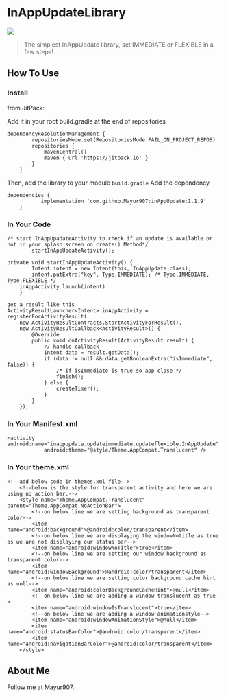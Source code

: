 # InAppUpdateLibrary
[![](https://jitpack.io/v/Mayur907/inAppUpdate.svg)](https://jitpack.io/#Mayur907/inAppUpdate)

>The simplest InAppUpdate library, set IMMEDIATE or FLEXIBLE in a few steps!
 

## How To Use
### Install
from JitPack:

Add it in your root build.gradle at the end of repositories
```
dependencyResolutionManagement {
		repositoriesMode.set(RepositoriesMode.FAIL_ON_PROJECT_REPOS)
		repositories {
			mavenCentral()
			maven { url 'https://jitpack.io' }
		}
	}

```
Then, add the library to your module `build.gradle`
Add the dependency
```
dependencies {
	       implementation 'com.github.Mayur907:inAppUpdate:1.1.9'
	}
```

### In Your Code
```
/* start InAppUpadateActivity to check if an update is available or not in your splash screen on create() Method*/
        startInAppUpdateActivity();
	
private void startInAppUpdateActivity() {
        Intent intent = new Intent(this, InAppUpdate.class);
        intent.putExtra("key", Type.IMMEDIATE); /* Type.IMMEDIATE, Type.FLEXIBLE */
	inAppActivity.launch(intent)
    }

get a result like this
ActivityResultLauncher<Intent> inAppActivity = registerForActivityResult(
    new ActivityResultContracts.StartActivityForResult(),
    new ActivityResultCallback<ActivityResult>() {
        @Override
        public void onActivityResult(ActivityResult result) {
            // handle callback
            Intent data = result.getData();
            if (data != null && data.getBooleanExtra("isImmediate", false)) {
                /* if isImmediate is true so app close */
                finish();
            } else {
                createTimer();
            }
        }
    });
```

### In Your Manifest.xml
```
<activity android:name="inappupdate.updateimmediate.updateflexible.InAppUpdate"
            android:theme="@style/Theme.AppCompat.Translucent" />
```	

### In Your theme.xml
```
<!--add below code in themes.xml file-->
    <!--below is the style for transparent activity and here we are using no action bar.-->
    <style name="Theme.AppCompat.Translucent" parent="Theme.AppCompat.NoActionBar">
        <!--on below line we are setting background as transparent color-->
        <item name="android:background">@android:color/transparent</item>
        <!--on below line we are displaying the windowNotitle as true as we are not displaying our status bar-->
        <item name="android:windowNoTitle">true</item>
        <!--on below line we are setting our window background as transparent color-->
        <item name="android:windowBackground">@android:color/transparent</item>
        <!--on below line we are setting color background cache hint as null-->
        <item name="android:colorBackgroundCacheHint">@null</item>
        <!--on below line we are adding a window translucent as true-->
        <item name="android:windowIsTranslucent">true</item>
        <!--on below line we are adding a window animationstyle-->
        <item name="android:windowAnimationStyle">@null</item>
        <item name="android:statusBarColor">@android:color/transparent</item>
        <item name="android:navigationBarColor">@android:color/transparent</item>
    </style>
```

## About Me
Follow me at [Mayur907](https://github.com/Mayur907).
